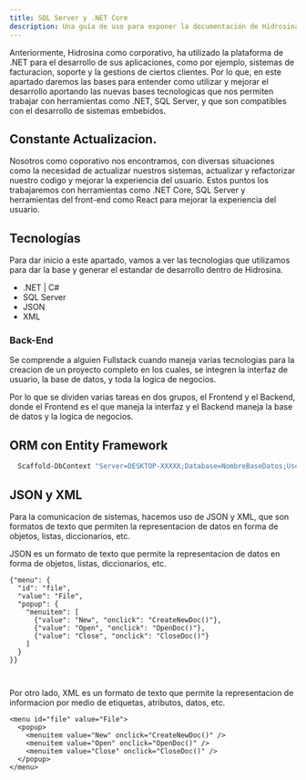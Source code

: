 ```yaml
---
title: SQL Server y .NET Core
description: Una guía de uso para exponer la documentación de Hidrosina. 
---
```




Anteriormente, Hidrosina como corporativo, ha utilizado la plataforma de .NET para el desarrollo de sus aplicaciones, como por ejemplo, sistemas de facturacion, soporte y la gestions de ciertos clientes. Por lo que, en este apartado daremos las bases para entender como utilizar y mejorar el desarrollo aportando las nuevas bases tecnologicas que nos permiten trabajar con herramientas como .NET, SQL Server, y que son compatibles con el desarrollo de sistemas embebidos.

## Constante Actualizacion.

Nosotros como coporativo nos encontramos, con diversas situaciones como la necesidad de actualizar nuestros sistemas, actualizar y refactorizar nuestro codigo y mejorar la experiencia del usuario. Estos puntos los trabajaremos con herramientas como .NET Core, SQL Server y herramientas del front-end como React para mejorar la experiencia del usuario.

## Tecnologías

Para dar inicio a este apartado, vamos a ver las tecnologias que utilizamos para dar la base y generar el estandar de desarrollo dentro de Hidrosina.

- .NET | C#
- SQL Server
- JSON 
- XML
 
  
### Back-End

Se comprende a alguien Fullstack cuando maneja varias tecnologias para la creacion de un proyecto completo en los cuales, se integren la interfaz de usuario, la base de datos, y toda la logica de negocios.

Por lo que se dividen varias tareas en dos grupos, el Frontend y el Backend, donde el Frontend es el que maneja la interfaz y el Backend maneja la base de datos y la logica de negocios.



## ORM con Entity Framework

```bash title="Usando scalfold de Entity Framework"
  Scaffold-DbContext "Server=DESKTOP-XXXXX;Database=NombreBaseDatos;User Id=sa;Password=tu_contraseña;TrustServerCertificate=True;" Microsoft.EntityFrameworkCore.SqlServer -OutputDir Models -Context ApplicationDbContext -ContextDir Contexts -Force


```


## JSON y XML

Para la comunicacion de sistemas, hacemos uso de JSON y XML, que son formatos de texto que permiten la representacion de datos en forma de objetos, listas, diccionarios, etc.

JSON es un formato de texto que permite la representacion de datos en forma de objetos, listas, diccionarios, etc. 

```
{"menu": {
  "id": "file",
  "value": "File",
  "popup": {
    "menuitem": [
      {"value": "New", "onclick": "CreateNewDoc()"},
      {"value": "Open", "onclick": "OpenDoc()"},
      {"value": "Close", "onclick": "CloseDoc()"}
    ]
  }
}}



```



Por otro lado, XML es un formato de texto que permite la representacion de informacion por medio de etiquetas, atributos, datos, etc.

```
<menu id="file" value="File">
  <popup>
    <menuitem value="New" onclick="CreateNewDoc()" />
    <menuitem value="Open" onclick="OpenDoc()" />
    <menuitem value="Close" onclick="CloseDoc()" />
  </popup>
</menu>

```


 
<!-- ## Referencias

- Read [about how-to guides](https://diataxis.fr/how-to-guides/) in the Diátaxis framework -->





